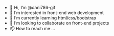 - 👋 Hi, I’m @dani786-gif
- 👀 I’m interested in front-end web development
- 🌱 I’m currently learning html/css/bootstrap
- 💞️ I’m looking to collaborate on front-end projects
- 📫 How to reach me ...

<!---
dani786-gif/dani786-gif is a ✨ special ✨ repository because its `README.md` (this file) appears on your GitHub profile.
You can click the Preview link to take a look at your changes.
--->

